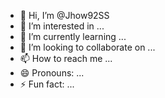 - 👋 Hi, I’m @Jhow92SS
- 👀 I’m interested in ...
- 🌱 I’m currently learning ...
- 💞️ I’m looking to collaborate on ...
- 📫 How to reach me ...
- 😄 Pronouns: ...
- ⚡ Fun fact: ...

<!---
Jhow92SS/Jhow92SS is a ✨ special ✨ repository because its `README.md` (this file) appears on your GitHub profile.
You can click the Preview link to take a look at your changes.
--->
